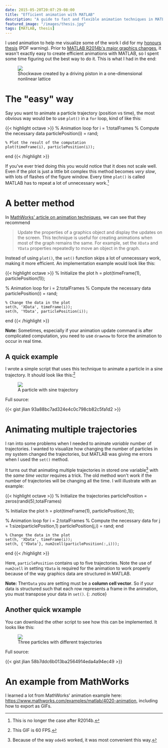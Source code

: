 ```yaml
---
date: 2015-05-20T20:07:29-08:00
title: "Efficient animation with MATLAB"
description: "A guide to fast and flexible animation techniques in MATLAB."
featured_image: "/images/thesis.jpg"
tags: [MATLAB, thesis]
---
```


I used animation to help me visualize some of the work I did for my [honours thesis](/projects/thesis.pdf) (PDF warning). Prior to [MATLAB R2014b's major graphics changes](http://www.mathworks.com/help/matlab/graphics-changes-in-r2014b.html), it wasn't exactly easy to create efficient animations with MATLAB, so I spent some time figuring out the best way to do it. This is what I had in the end:

<figure>
	<a href="/matlab-animation/shock.gif"><img src="/matlab-animation/shock.gif"></a>
	<figcaption>Shockwave created by a driving piston in a one-dimensional nonlinear lattice</figcaption>
</figure>

# The "easy" way

Say you want to animate a particle trajectory (position vs time), the most obvious way would be to use `plot()` in a `for` loop, kind of like this:

{{< highlight octave >}}
% Animation loop
for i = 1:totalFrames
	% Compute the necessary data
	particlePosition(i) = rand;

	% Plot the result of the computation
	plot(timeFrame(i), particlePosition(i));
end
{{< /highlight >}}

If you've ever tried doing this you would notice that it does not scale well. Even if the plot is just a little bit complex this method becomes *very slow*, with lots of flashes of the figure window. Every time `plot()` is called MATLAB has to repeat a lot of unnecessary work.[^1] 

[^1]: This is no longer the case after R2014b.

# A better method

In [MathWorks' article on animation techniques](http://www.mathworks.com/help/matlab/creating_plots/animation-techniques.html), we can see that they recommend 

> Update the properties of a graphics object and display the updates on the screen. This technique is useful for creating animations when most of the graph remains the same. For example, set the `XData` and `YData` properties repeatedly to move an object in the graph.

Instead of using `plot()`, the `set()` function skips a lot of unnecessary work, making it more efficient. An implementation example would look like this:

{{< highlight octave >}}
% Initialize the plot
h = plot(timeFrame(1), particlePosition(1));

% Animation loop
for i = 2:totalFrames
	% Compute the necessary data
	particlePosition(i) = rand;

	% Change the data in the plot
	set(h, 'XData', timeFrame(i));
	set(h, 'YData', particlePosition(i));
end
{{< /highlight >}}

**Note:** Sometimes, especially if your animation update command is after complicated computation, you need to use `drawnow` to force the animation to occur in real time.

## A quick example

I wrote a simple script that uses this technique to animate a particle in a sine trajectory. It should look like this:[^2]

<figure>
	<a href="/matlab-animation/sine.gif"><img src="/matlab-animation/sine.gif"></a>
	<figcaption>A particle with sine trajectory</figcaption>
</figure>

Full source:

{{< gist jlian 93a88bc7ad324e4c0c798cb82c5fa1d2 >}}

[^2]: This GIF is 60 FPS.

# Animating multiple trajectories

I ran into some problems when I needed to animate *variable* number of trajectories. I wanted to visualize how changing the number of particles in my system changed the trajectories, but MATLAB was giving me errors when I used the `set()` method. 

It turns out that animating multiple trajectories in stored one variable[^3] with the *same time vector* requires a trick. The old method won't work if the number of trajectories will be changing all the time. I will illustrate with an example:

[^3]: Because of the way `ode45` worked, it was most convenient this way.

{{< highlight octave >}}
% Initialize the trajectories
particlePosition = zeros(randi(5),totalFrames)

% Initialize the plot
h = plot(timeFrame(1), particlePosition(:,1));

% Animation loop
for i = 2:totalFrames
	% Compute the necessary data
	for j = 1:size(particlePosition,1)
		particlePosition(j,i) = rand;
	end

	% Change the data in the plot
	set(h, 'XData', timeFrame(i));
	set(h, {'YData'}, num2cell(particlePosition(:,i)));
end
{{< /highlight >}}

Here, `particlePosition` contains up to five trajectories. Note the use of `num2cell` in setting `YData` is required for the animation to work properly because of the way graphics data are structured in MATLAB. 

**Note:** The`YData` you are setting must be a **column cell vector**. So if your data is structured such that each row represents a frame in the animation, you must transpose your data in `set()`.
{: .notice}

## Another quick wxample

You can download the other script to see how this can be implemented. It looks like this:

<figure>
	<a href="/matlab-animation/sine2.gif"><img src="/matlab-animation/sine2.gif"></a>
	<figcaption>Three particles with different trajectories</figcaption>
</figure>

Full source: 

{{< gist jlian 58b7ddc6b013ba2564914eda4a94ec49 >}}

# An example from MathWorks

I learned a lot from MathWorks' animation example here: <https://www.mathworks.com/examples/matlab/4020-animation>, including how to export as GIFs.